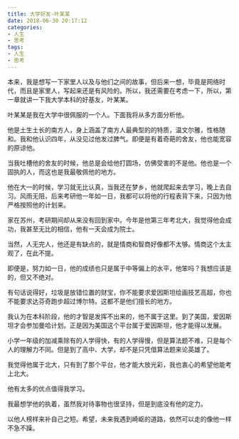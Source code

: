 ```yaml
---
title: 大学好友-叶某某
date: 2018-06-30 20:17:12
categories:
- 人生
- 思考
tags:
- 人生
- 思考
---
```


本来，我是想写一下家里人以及与他们之间的故事，但后来一想，毕竟是网络时代，而且是家里人，写起来还是有风险的。所以，我还需要在考虑一下，所以，第一章就讲一下我大学本科的好基友，叶某某。

<!-- more -->

叶某某是我在大学中很佩服的一个人。下面我将从多方面分析他。

他是土生土长的南方人，身上涵盖了南方人最典型的的特质，温文尔雅，性格随和。我和他认识四年，从没见过他发过脾气。即便是有着奇葩的舍友，他也能宽容的原谅他。

当我吐槽他的舍友的时候，他总是会给他打圆场，仿佛受害的不是他。他也是一个固执的人，而这也是我最敬佩他的地方。

他在大一的时候，学习就无比认真，当我还在梦乡，他就爬起来去学习，晚上去自习。风雨无阻，后来考研他一年如一日，我都可以将他的行程表背下来，只因为他严格按照他的计划来。

家在苏州，考研期间却从来没有回到家中。今年是他第三年考北大，我觉得他会成功，我甚至无比的相信，他有一天会成为院士。

当然，人无完人，他还是有缺点的，就是情商和智商好像都不太够。情商这个太主观了，在此不提。

即便是，努力如一日，他的成绩也只是属于中等偏上的水平，他笨吗？我想应该是的，但又不绝对。

有句话说得好，垃圾是放错位置的财宝，你不能要求爱因斯坦绘画技艺高超，你也不能要求达芬奇跑步超过博尔特。这都不是他们擅长的地方。

我认为在本科阶段，他的才智是发挥不出来的，他不属于这里。到了美国，爱因斯坦才会参加曼哈计划。正是因为美国这个平台属于爱因斯坦，他才能得以发展。

小学一年级的加减乘除有的人学得快，有的人学得慢，但是算法题不难，只是每个人的理解力不同。但是到了高中、大学，却不是只凭借算法题来论英雄了。

我觉得他属于北大，只有到了那个平台，他才能大放光彩，我也衷心的希望他能考上北大。

他有太多的优点值得我学习。

我最想学他的执着，虽然我对待事物也很坚持，但是到底没有他的定力。

以他人榜样来补自己之短。希望，未来我遇到崎岖的道路，依然可以走的像他一样不急不躁。
